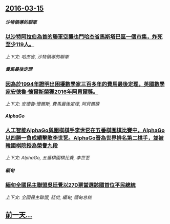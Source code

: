 ## [2016-03-15](/news/2016/03/15/index.md)

##### 沙特領導的聯軍
### [以沙特阿拉伯為首的聯軍空襲也門哈杰省馬斯塔巴區一個市集，炸死至少119人。 ](/news/2016/03/15/以沙特阿拉伯為首的聯軍空襲也門哈杰省馬斯塔巴區一個市集-炸死至少119人.md)
_上下文: 哈杰省, 沙特領導的聯軍_

##### 費馬最後定理
### [因為於1994年證明出困擾數學家三百多年的費馬最後定理，英國數學家安德魯·懷爾斯榮獲2016年阿貝爾獎。](/news/2016/03/15/因為於1994年證明出困擾數學家三百多年的費馬最後定理-英國數學家安德魯-懷爾斯榮獲2016年阿貝爾獎.md)
_上下文: 安德魯·懷爾斯, 費馬最後定理, 阿貝爾獎_

##### AlphaGo
### [ 人工智能AlphaGo與圍棋棋手李世乭在五番棋圍棋比賽中，AlphaGo以四勝一負成績擊敗李世乭。AlphaGo晉為世界排名第二棋手，並被韓國棋院授為榮譽九段 ](/news/2016/03/15/人工智能AlphaGo與圍棋棋手李世乭在五番棋圍棋比賽中-AlphaGo以四勝一負成績擊敗李世乭-AlphaGo晉為世.md)
_上下文: AlphaGo, 五番棋圍棋比賽, 李世乭_

##### 緬甸
### [ 緬甸全國民主聯盟吳廷覺以270票當選該國首位平民總統](/news/2016/03/15/緬甸全國民主聯盟吳廷覺以270票當選該國首位平民總統.md)
_上下文: 全國民主聯盟, 廷觉, 緬甸, 缅甸总统_

## [前一天...](/news/2016/03/14/index.md)

